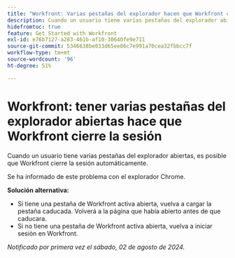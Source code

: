 ```yaml
---
title: "Workfront: Varias pestañas del explorador hacen que Workfront cierre la sesión"
description: Cuando un usuario tiene varias pestañas del explorador abiertas, es posible que Workfront cierre la sesión automáticamente.
hidefromtoc: true
feature: Get Started with Workfront
exl-id: e76b7127-a283-461b-af10-30640fe9e711
source-git-commit: 5346638be033d65ee86c7e991a70cea32fbbcc7f
workflow-type: tm+mt
source-wordcount: '96'
ht-degree: 51%

---
```


# Workfront: tener varias pestañas del explorador abiertas hace que Workfront cierre la sesión

<!--Valid issue, won't fix-->

Cuando un usuario tiene varias pestañas del explorador abiertas, es posible que Workfront cierre la sesión automáticamente.

Se ha informado de este problema con el explorador Chrome.

**Solución alternativa:**

* Si tiene una pestaña de Workfront activa abierta, vuelva a cargar la pestaña caducada. Volverá a la página que había abierto antes de que caducara.
* Si no tiene una pestaña de Workfront activa abierta, vuelva a iniciar sesión en Workfront.

_Notificado por primera vez el sábado, 02 de agosto de 2024._
